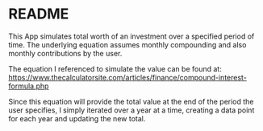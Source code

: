 # README

This App simulates total worth of an investment over a specified period of time. The underlying equation assumes monthly compounding and also monthly contributions by the user.

The equation I referenced to simulate the value can be found at: https://www.thecalculatorsite.com/articles/finance/compound-interest-formula.php

Since this equation will provide the total value at the end of the period the user specifies, I simply iterated over a year at a time, creating a data point for each year and updating the new total. 
